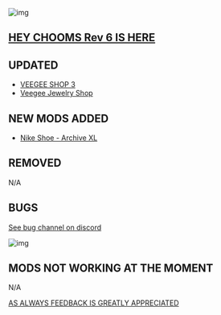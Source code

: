 ![img](https://s13.gifyu.com/images/SjBKh.png)

## [HEY CHOOMS Rev 6 IS HERE](https://)


## UPDATED

- [VEEGEE SHOP 3](https://www.nexusmods.com/cyberpunk2077/mods/18890?tab=description)
- [Veegee Jewelry Shop](https://www.nexusmods.com/cyberpunk2077/mods/8688)

## NEW MODS ADDED 

- [Nike Shoe - Archive XL](https://www.nexusmods.com/cyberpunk2077/mods/9201)


## REMOVED

N/A

## BUGS

 [See bug channel on discord](https://discord.gg/xZNztPjA2u)
 
![img](https://i.imgur.com/wAJUpeU.png)

## MODS NOT WORKING AT THE MOMENT 

N/A

[AS ALWAYS FEEDBACK IS GREATLY APPRECIATED](https://)
